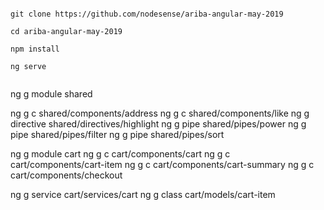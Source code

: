 ```

git clone https://github.com/nodesense/ariba-angular-may-2019

cd ariba-angular-may-2019

npm install

ng serve


```



ng g module shared

ng g c shared/components/address
ng g c shared/components/like
ng g directive shared/directives/highlight
ng g pipe shared/pipes/power
ng g pipe shared/pipes/filter
ng g pipe shared/pipes/sort



ng g module cart
ng g c cart/components/cart
ng g c cart/components/cart-item
ng g c cart/components/cart-summary
ng g c cart/components/checkout

ng g service cart/services/cart
ng g class cart/models/cart-item




